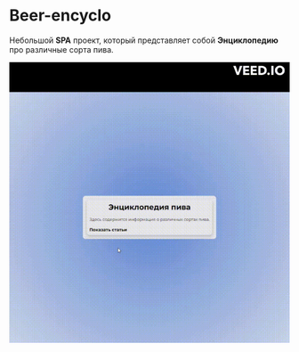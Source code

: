 # Beer-encyclo

Небольшой **SPA** проект, который представляет собой **Энциклопедию** про различные сорта пива.

![beer-encyclo](beer-encyclo.gif)
